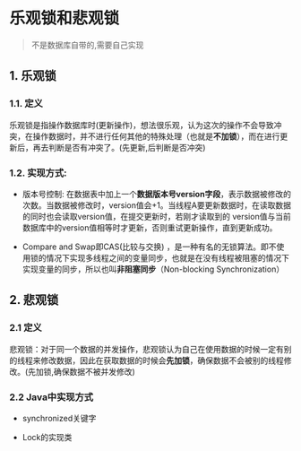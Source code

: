# 乐观锁和悲观锁

> 不是数据库自带的,需要自己实现

## 1. 乐观锁

### 1.1.  定义

乐观锁是指操作数据库时(更新操作)，想法很乐观，认为这次的操作不会导致冲突，在操作数据时，并不进行任何其他的特殊处理（也就是**不加锁**），而在进行更新后，再去判断是否有冲突了。(先更新,后判断是否冲突)

### 1.2. 实现方式:

- 版本号控制: 在数据表中加上一个**数据版本号version字段**，表示数据被修改的次数。当数据被修改时，version值会+1。当线程A要更新数据时，在读取数据的同时也会读取version值，在提交更新时，若刚才读取到的 version值与当前数据库中的version值相等时才更新，否则重试更新操作，直到更新成功。

  

- Compare and Swap即CAS(比较与交换) ，是一种有名的无锁算法。即不使用锁的情况下实现多线程之间的变量同步，也就是在没有线程被阻塞的情况下实现变量的同步，所以也叫**非阻塞同步**（Non-blocking Synchronization）


  

## 2. 悲观锁

### 2.1 定义

悲观锁：对于同一个数据的并发操作，悲观锁认为自己在使用数据的时候一定有别的线程来修改数据，因此在获取数据的时候会**先加锁**，确保数据不会被别的线程修改。(先加锁,确保数据不被并发修改)

### 2.2 Java中实现方式

- synchronized关键字

- Lock的实现类

